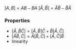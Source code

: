 $[A,B]=AB-BA$
$[\hat A, \hat B] = \hat A\hat B-\hat B\hat A$
### Properties
- $[\hat A, \hat B\hat C] = [\hat A,\hat B]\hat C + \hat B[\hat A,\hat C]$
- $[\hat A\hat B, \hat C] = \hat A[\hat B,\hat C] +[\hat A,\hat C] \hat B$
- linearity